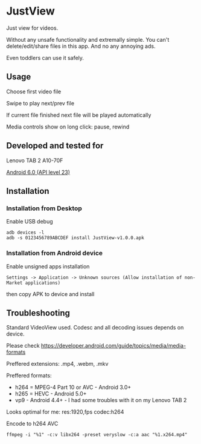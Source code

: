 # JustView

Just view for videos.

Without any unsafe functionality and extremally simple. You can't delete/edit/share files in this app. And no any annoying ads.

Even toddlers can use it safely.


## Usage

Choose first video file

Swipe to play next/prev file

If current file finished next file will be played automatically

Media controls show on long click: pause, rewind

## Developed and tested for

Lenovo TAB 2 A10-70F

[Android 6.0 (API level 23)](https://developer.android.com/studio/releases/platforms#6.0)


## Installation

### Installation from Desktop

Enable USB debug

```
adb devices -l
adb -s 0123456789ABCDEF install JustView-v1.0.0.apk 
```


### Installation from Android device

Enable unsigned apps installation

```
Settings -> Application -> Unknown sources (Allow installation of non-Market applications)
```

then copy APK to device and install


## Troubleshooting

Standard VideoView used. Codesc and all decoding issues depends on device.

Please check https://developer.android.com/guide/topics/media/media-formats

Preffered extensions: .mp4, .webm, .mkv

Preffered formats:
- h264 = MPEG-4 Part 10 or AVC - Android 3.0+
- h265 = HEVC - Android 5.0+
- vp9 - Android 4.4+ - I had some troubles with it on my Lenovo TAB 2

Looks optimal for me: res:1920,fps codec:h264

Encode to h264 AVC
```
ffmpeg -i "%1" -c:v libx264 -preset veryslow -c:a aac "%1.x264.mp4"
```
